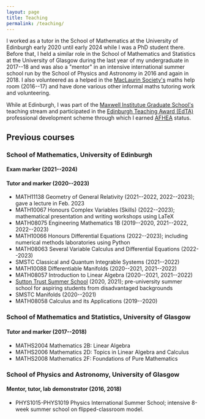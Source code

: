 ```yaml
---
layout: page
title: Teaching 
permalink: /teaching/
---
```


I worked as a tutor in the School of Mathematics at the University of Edinburgh early 2020 until early 2024 while I was a PhD student there. 
Before that, I held a similar role in the School of Mathematics and Statistics at the University of Glasgow during the last year of my undergraduate in 2017--18 
and was also a "mentor" in an intensive international summer school run by the School of Physics and Astronomy in 2016 and again in 2018. 
I also volunteered as a helped in the [MacLaurin Society's](https://macsoc.weebly.com/) maths help room (2016--17) and have done various other informal maths tutoring work and volunteering.

While at Edinburgh, I was part of the [Maxwell Institutue Graduate School's](https://www.maxwell.ac.uk/graduate-school/) teaching stream 
and participated in the [Edinburgh Teaching Award (EdTA)](https://www.advance-he.ac.uk/fellowship/associate-fellowship) professional development scheme 
through which I earned [AFHEA](https://www.advance-he.ac.uk/fellowship/associate-fellowship) status.

## Previous courses

### School of Mathematics, University of Edinburgh
#### Exam marker (2021--2024)
#### Tutor and marker (2020--2023)
- MATH11138 Geometry of General Relativity (2021--2022, 2022--2023); gave a lecture in Feb. 2023
- MATH10067 Honours Complex Variables (Skills) (2022--2023); mathematical presentation and writing workshops using LaTeX
- MATH08075 Engineering Mathematics 1B (2019--2020, 2021--2022, 2022--2023)
- MATH10066 Honours Differential Equations (2022--2023); including numerical methods laboratories using Python
- MATH08063 Several Variable Calculus and Differential Equations (2022--2023)
- SMSTC Classical and Quantum Integrable Systems (2021--2022)
- MATH10088 Differentiable Manifolds (2020--2021, 2021--2022)
- MATH08057 Introduction to Linear Algebra (2020--2021, 2021--2022)
- [Sutton Trust Summer School](https://summerschools.suttontrust.com/) (2020, 2021); pre-university summer school for aspiring students from disadvantaged backgrounds
- SMSTC Manifolds (2020--2021)
- MATH08058 Calculus and its Applications (2019--2020)

### School of Mathematics and Statistics, University of Glasgow
#### Tutor and marker (2017--2018)
- MATHS2004 Mathematics 2B: Linear Algebra
- MATHS2006 Mathematics 2D: Topics in Linear Algebra and Calculus
- MATHS2008 Mathematics 2F: Foundations of Pure Mathematics

### School of Physics and Astronomy, University of Glasgow
#### Mentor, tutor, lab demonstrator (2016, 2018)
- PHYS1015-PHYS1019 Physics International Summer School; intensive 8-week summer school on flipped-classroom model. 
